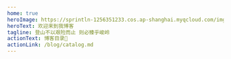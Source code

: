```yaml
---
home: true
heroImage: https://sprintln-1256351233.cos.ap-shanghai.myqcloud.com/img/boy.png
heroText: 欢迎来到我博客
tagline: 登山不以艰险而止 则必臻乎峻岭
actionText: 博客目录🎉
actionLink: /blog/catalog.md
---
```

